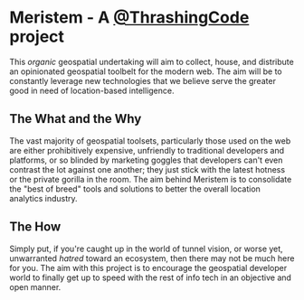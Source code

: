 # Meristem - A [@ThrashingCode](https://github.com/ThrashingCode/orgageo) project
This <i>organic</i> geospatial undertaking will aim to collect, house, and distribute an opinionated geospatial toolbelt for the modern web.  The aim will be to constantly leverage new technologies that we believe serve the greater good in need of location-based intelligence.

## The What and the Why
The vast majority of geospatial toolsets, particularly those used on the web are either prohibitively expensive, unfriendly to traditional developers and platforms, or so blinded by marketing goggles that developers can't even contrast the lot against one another; they just stick with the latest hotness or the private gorilla in the room.  The aim behind Meristem is to consolidate the "best of breed" tools and solutions to better the overall location analytics industry.

## The How
Simply put, if you're caught up in the world of tunnel vision, or worse yet, unwarranted <i>hatred</i> toward an ecosystem, then there may not be much here for you.  The aim with this project is to encourage the geospatial developer world to finally get up to speed with the rest of info tech in an objective and open manner.
